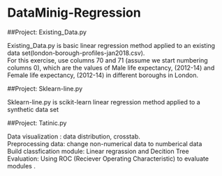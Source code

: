 # DataMinig-Regression

##Project: Existing_Data.py 

Existing_Data.py is basic linear regression method applied to an existing data set(london-borough-profiles-jan2018.csv).        
For this exercise, use columns 70 and 71 (assume we start numbering columns 0), which are the values of Male life expectancy, (2012-14) and Female life expectancy, (2012-14) in different boroughs in London.

##Project: Sklearn-line.py

Sklearn-line.py is scikit-learn linear regression method applied to a synthetic data set

##Project: Tatinic.py

Data visualization :  data distribution, crosstab.      
Preprocessing data: change non-numerical data to numberical data      
Build classfication module: Linear regrassion and Decition Tree       
Evaluation: Using ROC (Reciever Operating Characteristic) to evaluate modules .

